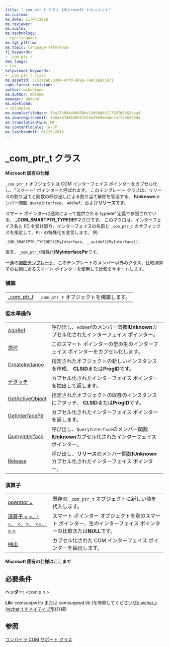 ```yaml
---
title: "_com_ptr_t クラス |Microsoft ドキュメント"
ms.custom: 
ms.date: 11/04/2016
ms.reviewer: 
ms.suite: 
ms.technology:
- cpp-language
ms.tgt_pltfrm: 
ms.topic: language-reference
f1_keywords:
- _com_ptr_t
dev_langs:
- C++
helpviewer_keywords:
- _com_ptr_t class
ms.assetid: 3753a8a0-03d4-4cfd-8a9a-74872ea53971
caps.latest.revision: 
author: mikeblome
ms.author: mblome
manager: ghogen
ms.workload:
- cplusplus
ms.openlocfilehash: f9a17309ab08d50be1366b8db71798766b52baa9
ms.sourcegitcommit: 9a0a287d6940591523af959ebdac5affa36220da
ms.translationtype: MT
ms.contentlocale: ja-JP
ms.lasthandoff: 01/25/2018
---
```

# <a name="comptrt-class"></a>_com_ptr_t クラス
**Microsoft 固有の仕様**  
  
 `_com_ptr_t` オブジェクトは COM インターフェイス ポインターをカプセル化し、"スマート" ポインターと呼ばれます。 このテンプレート クラスは、リソースの割り当てと関数の呼び出しによる割り当て解除を管理する、 **IUnknown**メンバー関数: `QueryInterface`、 `AddRef`、および**リリース**です。  
  
 スマート ポインターは通常によって提供される typedef 定義で参照されている、 **_COM_SMARTPTR_TYPEDEF**マクロです。 このマクロは、インターフェイス名と IID を受け取り、インターフェイスの名前と `_com_ptr_t` のサフィックスを指定して、`Ptr` の特殊化を宣言します。 例:  
  
```  
_COM_SMARTPTR_TYPEDEF(IMyInterface, __uuidof(IMyInterface));  
```  
  
 宣言、`_com_ptr_t`特殊化**IMyInterfacePtr**です。  
  
 一連の[関数テンプレート](../cpp/relational-function-templates.md)、このテンプレートのメンバー以外のクラス、比較演算子の右側にあるスマート ポインターを使用して比較をサポートします。  
  
### <a name="construction"></a>構築  
  
|||  
|-|-|  
|[_com_ptr_t](../cpp/com-ptr-t-com-ptr-t.md)|`_com_ptr_t` オブジェクトを構築します。|  
  
### <a name="low-level-operations"></a>低水準操作  
  
|||  
|-|-|  
|[AddRef](../cpp/com-ptr-t-addref.md)|呼び出し、`AddRef`のメンバー関数**IUnknown**カプセル化されたインターフェイス ポインター。|  
|[添付](../cpp/com-ptr-t-attach.md)|このスマート ポインターの型の生のインターフェイス ポインターをカプセル化します。|  
|[CreateInstance](../cpp/com-ptr-t-createinstance.md)|指定されたオブジェクトの新しいインスタンスを作成、 **CLSID**または**ProgID**です。|  
|[デタッチ](../cpp/com-ptr-t-detach.md)|カプセル化されたインターフェイス ポインターを抽出して返します。|  
|[GetActiveObject](../cpp/com-ptr-t-getactiveobject.md)|指定されたオブジェクトの既存のインスタンスにアタッチ、 **CLSID**または**ProgID**です。|  
|[GetInterfacePtr](../cpp/com-ptr-t-getinterfaceptr.md)|カプセル化されたインターフェイス ポインターを返します。|  
|[QueryInterface](../cpp/com-ptr-t-queryinterface.md)|呼び出し、`QueryInterface`のメンバー関数**IUnknown**カプセル化されたインターフェイス ポインター。|  
|[Release](../cpp/com-ptr-t-release.md)|呼び出し、**リリース**のメンバー関数**IUnknown**カプセル化されたインターフェイス ポインター。|  
  
### <a name="operators"></a>演算子  
  
|||  
|-|-|  
|[operator =](../cpp/com-ptr-t-operator-equal.md)|既存の `_com_ptr_t` オブジェクトに新しい値を代入します。|  
|[演算子 = =、! =、 \<、>、 \<=、> =](../cpp/com-ptr-t-relational-operators.md)|スマート ポインター オブジェクトを別のスマート ポインター、生のインターフェイス ポインターの比較または**NULL**です。|  
|[抽出](../cpp/com-ptr-t-extractors.md)|カプセル化された COM インターフェイス ポインターを抽出します。|  
  
**Microsoft 固有の仕様はここまで**  
  
## <a name="requirements"></a>必要条件  
 **ヘッダー:** \<comip.h >  
  
 **Lib:** comsuppw.lib または comsuppwd.lib (を参照してください[/Zc:wchar_t (wchar_t をネイティブ型)](../build/reference/zc-wchar-t-wchar-t-is-native-type.md)詳細)  
  
## <a name="see-also"></a>参照  
 [コンパイラ COM サポート クラス](../cpp/compiler-com-support-classes.md)